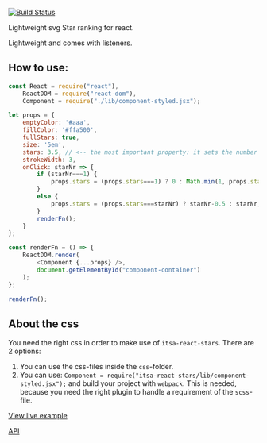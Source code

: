 [![Build Status](https://travis-ci.org/ItsAsbreuk/itsa-react-stars.svg?branch=master)](https://travis-ci.org/ItsAsbreuk/itsa-react-stars)

Lightweight svg Star ranking for react.

Lightweight and comes with listeners.

## How to use:

```js
const React = require("react"),
    ReactDOM = require("react-dom"),
    Component = require("./lib/component-styled.jsx");

let props = {
    emptyColor: '#aaa',
    fillColor: '#ffa500',
    fullStars: true,
    size: '5em',
    stars: 3.5, // <-- the most important property: it sets the number of filled stars
    strokeWidth: 3,
    onClick: starNr => {
        if (starNr===1) {
            props.stars = (props.stars===1) ? 0 : Math.min(1, props.stars+0.5);
        }
        else {
            props.stars = (props.stars===starNr) ? starNr-0.5 : starNr;
        }
        renderFn();
    }
};

const renderFn = () => {
    ReactDOM.render(
        <Component {...props} />,
        document.getElementById("component-container")
    );
};

renderFn();
```

## About the css

You need the right css in order to make use of `itsa-react-stars`. There are 2 options:

1. You can use the css-files inside the `css`-folder.
2. You can use: `Component = require("itsa-react-stars/lib/component-styled.jsx");` and build your project with `webpack`. This is needed, because you need the right plugin to handle a requirement of the `scss`-file.


[View live example](http://projects.itsasbreuk.nl/react-components/itsa-stars/component.html)

[API](http://projects.itsasbreuk.nl/react-components/itsa-stars/api/)